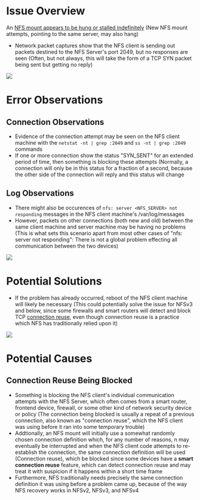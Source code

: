 # Issue Overview

An [NFS mount appears to be hung or stalled indefinitely](https://www.suse.com/support/kb/doc/?id=000019722#:~:text=An%20NFS%20mount%20appears%20to%20be%20hung%20or%20stalled%20indefinitely.%20%C2%A0New%20NFS%20mount%20attempts%2C%20pointing%20to%20the%20same%20server%2C%20may%20also%20hang.) (New NFS mount attempts, pointing to the same server, may also hang)

* Network packet captures show that the NFS client is sending out packets destined to the NFS Server's port 2049, but no responses are seen (Often, but not always, this will take the form of a TCP SYN packet being sent but getting no reply)

![](https://github.com/JonmarCorpuz/SecondBrain/blob/main/Assets/Whitespace.png)

# Error Observations

## Connection Observations

* Evidence of the connection attempt may be seen on the NFS client machine with the `netstat -nt | grep :2049` and `ss -nt | grep :2049` commands
* If one or more connection show the status "SYN_SENT" for an extended period of time, then something is blocking these attempts (Normally, a connection will only be in this status for a fraction of a second, because the other side of the connection will reply and this status will change

## Log Observations

* There might also be occurences of `nfs: server <NFS_SERVER> not responding` messages in the NFS client machine's /var/log/messages
* However, packets on other connections (both new and old) between the same client machine and server machine may be having no problems (This is what sets this scenario apart from most other cases of "nfs: server not responding":  There is not a global problem effecting all communication between the two devices)

![](https://github.com/JonmarCorpuz/SecondBrain/blob/main/Assets/Whitespace.png)

# Potential Solutions

* If the problem has already occurred, reboot of the NFS client machine will likely be necessary (This could potentially solve the issue for NFSv3 and below, since some firewalls and smart routers will detect and block TCP [connection reuse](https://www.haproxy.com/glossary/what-is-connection-reuse#:~:text=Connection%20reuse%20is%20the%20process%20of%20using%20the%20same%20TCP%20connection%20to%20send%20and%20receive%20multiple%20HTTP%20requests%20and%20responses.%20Alternatively%2C%20a%20new%20connection%20is%20subsequently%20opened%20to%20handle%20each%20pair%20of%20new%20messages.%C2%A0), even though connection reuse is a practice which NFS has traditionally relied upon it)

![](https://github.com/JonmarCorpuz/SecondBrain/blob/main/Assets/Whitespace.png)

# Potential Causes

## Connection Reuse Being Blocked

* Something is blocking the NFS client's individual communication attempts with the NFS Server, which often comes from a smart router, frontend device, firewall, or some other kind of network security device or policy (The connection being blocked is usually a repeat of a previous connection, also known as "connection reuse", which the NFS client was using before it ran into some temporary trouble)
* Addtionally, an NFS mount will initially use a somewhat randomly chosen connection definition which, for any number of reasons, n may eventually be interrupted and when the NFS client code attempts to re-establish the connection, the same connection definition will be used (Connection reuse), which be blocked since some devices have a **smart connection reuse** feature, which can detect connection reuse and may treat it with suspicion if it happens within a short time frame
* Furthermore, NFS traditionally needs precisely the same connection definition it was using before a problem came up, because of the way NFS recovery works in NFSv2, NFSv3, and NFSv4
